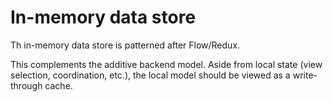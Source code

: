 In-memory data store
====================
Th in-memory data store is patterned after Flow/Redux.

This complements the additive backend model. Aside from local state (view selection, coordination, etc.), the local model should be viewed as a write-through cache.


